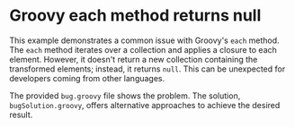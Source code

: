 # Groovy each method returns null

This example demonstrates a common issue with Groovy's `each` method.  The `each` method iterates over a collection and applies a closure to each element. However, it doesn't return a new collection containing the transformed elements; instead, it returns `null`. This can be unexpected for developers coming from other languages.

The provided `bug.groovy` file shows the problem.  The solution, `bugSolution.groovy`, offers alternative approaches to achieve the desired result.